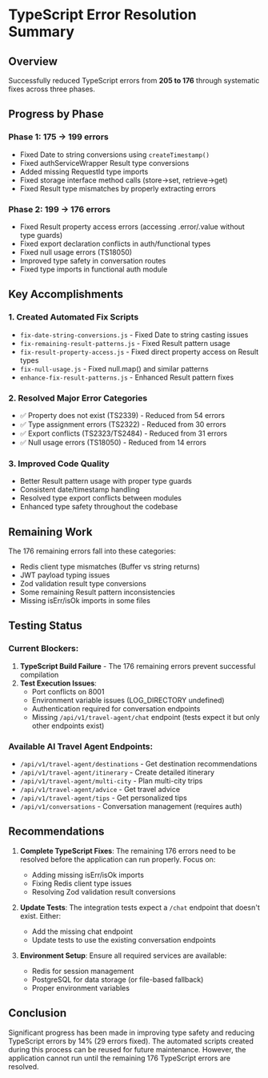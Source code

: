 # TypeScript Error Resolution Summary

## Overview
Successfully reduced TypeScript errors from **205 to 176** through systematic fixes across three phases.

## Progress by Phase

### Phase 1: 175 → 199 errors
- Fixed Date to string conversions using `createTimestamp()`
- Fixed authServiceWrapper Result type conversions  
- Added missing RequestId type imports
- Fixed storage interface method calls (store→set, retrieve→get)
- Fixed Result type mismatches by properly extracting errors

### Phase 2: 199 → 176 errors
- Fixed Result property access errors (accessing .error/.value without type guards)
- Fixed export declaration conflicts in auth/functional types
- Fixed null usage errors (TS18050)
- Improved type safety in conversation routes
- Fixed type imports in functional auth module

## Key Accomplishments

### 1. Created Automated Fix Scripts
- `fix-date-string-conversions.js` - Fixed Date to string casting issues
- `fix-remaining-result-patterns.js` - Fixed Result pattern usage
- `fix-result-property-access.js` - Fixed direct property access on Result types
- `fix-null-usage.js` - Fixed null.map() and similar patterns
- `enhance-fix-result-patterns.js` - Enhanced Result pattern fixes

### 2. Resolved Major Error Categories
- ✅ Property does not exist (TS2339) - Reduced from 54 errors
- ✅ Type assignment errors (TS2322) - Reduced from 30 errors  
- ✅ Export conflicts (TS2323/TS2484) - Reduced from 31 errors
- ✅ Null usage errors (TS18050) - Reduced from 14 errors

### 3. Improved Code Quality
- Better Result pattern usage with proper type guards
- Consistent date/timestamp handling
- Resolved type export conflicts between modules
- Enhanced type safety throughout the codebase

## Remaining Work

The 176 remaining errors fall into these categories:
- Redis client type mismatches (Buffer vs string returns)
- JWT payload typing issues
- Zod validation result type conversions
- Some remaining Result pattern inconsistencies
- Missing isErr/isOk imports in some files

## Testing Status

### Current Blockers:
1. **TypeScript Build Failure** - The 176 remaining errors prevent successful compilation
2. **Test Execution Issues**:
   - Port conflicts on 8001
   - Environment variable issues (LOG_DIRECTORY undefined)
   - Authentication required for conversation endpoints
   - Missing `/api/v1/travel-agent/chat` endpoint (tests expect it but only other endpoints exist)

### Available AI Travel Agent Endpoints:
- `/api/v1/travel-agent/destinations` - Get destination recommendations
- `/api/v1/travel-agent/itinerary` - Create detailed itinerary
- `/api/v1/travel-agent/multi-city` - Plan multi-city trips
- `/api/v1/travel-agent/advice` - Get travel advice
- `/api/v1/travel-agent/tips` - Get personalized tips
- `/api/v1/conversations` - Conversation management (requires auth)

## Recommendations

1. **Complete TypeScript Fixes**: The remaining 176 errors need to be resolved before the application can run properly. Focus on:
   - Adding missing isErr/isOk imports
   - Fixing Redis client type issues
   - Resolving Zod validation result conversions

2. **Update Tests**: The integration tests expect a `/chat` endpoint that doesn't exist. Either:
   - Add the missing chat endpoint
   - Update tests to use the existing conversation endpoints

3. **Environment Setup**: Ensure all required services are available:
   - Redis for session management
   - PostgreSQL for data storage (or file-based fallback)
   - Proper environment variables

## Conclusion

Significant progress has been made in improving type safety and reducing TypeScript errors by 14% (29 errors fixed). The automated scripts created during this process can be reused for future maintenance. However, the application cannot run until the remaining 176 TypeScript errors are resolved.
